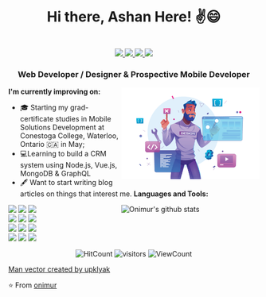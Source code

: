 <!-- Your title -->
<h1 align="center">Hi there, Ashan Here! ✌️😄</h1>
<p align="center"><br/>
   <a href="https://linkedin.com/in/ashanub">
    <img src="https://img.shields.io/badge/-LinkedIn-informational?style=flat&logo=Linkedin&logoColor=white">
  </a>
  
  <a href="https://instagram.com/l____o_0____l/">
    <img src="https://img.shields.io/badge/-Instagram-c13584?style=flat&labelColor=c13584&logo=instagram&logoColor=white">
  </a>
  
  <a href="https://www.twitter.com/ashanub/">
    <img src="https://img.shields.io/badge/-Twitter-blue?style=flat&labelColor=blue&logo=twitter&logoColor=white">
  </a>
  
  <a href="mailto:ashanudayanga@gmail.com">
    <img src="https://img.shields.io/badge/-Gmail-c14438?style=flat&logo=Gmail&logoColor=white">
  </a>
</p>

<h3 align="center">Web Developer / Designer & Prospective Mobile Developer</h3>

<!-- Any image aligned to the right. Beware the width -->
<img width="55%" align="right" alt="Github" src="./graphics/bg-graphic.png" />


<!-- Talking about you -->
**I'm currently improving on:**

- 	🎓 Starting my grad-certificate studies in Mobile Solutions Development at Conestoga College, Waterloo, Ontario 🇨🇦 in May;
- 💻Learning to build a CRM system using Node.js, Vue.js, MongoDB & GraphQL
- 🖋️ Want to start writing blog articles on things that interest me.
**Languages and Tools:** 

<!-- Your github readme stats
You can use this api: https://github.com/anuraghazra/github-readme-stats
-->
<p>
  <a href="https://github.com/onimur/handle-path-oz">
    <img width="55%" align="right" alt="Onimur's github stats" src="https://github-readme-stats.vercel.app/api?username=onimur&show_icons=true&hide_border=true" />
  </a>
  
  <!-- Your languages and tools. Be careful with the alignment. 
  You can use this sites to get logos: https://www.vectorlogo.zone or https://simpleicons.org/
  -->
  <code><img width="10%" src="https://www.vectorlogo.zone/logos/java/java-ar21.svg"></code>
  <code><img width="10%" src="https://www.vectorlogo.zone/logos/kotlinlang/kotlinlang-ar21.svg"></code>
  <code><img width="10%" src="https://www.vectorlogo.zone/logos/android/android-ar21.svg"></code>
  <br />
  <code><img width="10%" src="https://www.vectorlogo.zone/logos/gradle/gradle-ar21.svg"></code>
  <code><img width="10%" src="https://www.vectorlogo.zone/logos/circleci/circleci-ar21.svg"></code>
  <code><img width="10%" src="https://www.vectorlogo.zone/logos/json/json-ar21.svg"></code>
  <br />
  <code><img width="10%" src="https://www.vectorlogo.zone/logos/mysql/mysql-ar21.svg"></code>
  <code><img width="10%" src="https://www.vectorlogo.zone/logos/sqlite/sqlite-ar21.svg"></code>
  <code><img width="10%" src="https://www.vectorlogo.zone/logos/firebase/firebase-ar21.svg"></code>
  <br />
  <code><img width="10%" src="https://www.vectorlogo.zone/logos/git-scm/git-scm-ar21.svg"></code>
  <code><img width="10%" src="https://www.vectorlogo.zone/logos/yaml/yaml-ar21.svg"></code>
  <code><img width="10%" src="https://www.vectorlogo.zone/logos/gnu_bash/gnu_bash-ar21.svg"></code>
</p>

<!-- Your hits or visitors
site: http://hits.dwyl.com or https://visitor-badge.glitch.me
Both apis are in trouble due to the number of requests, if you know any other to register visitors, great
-->
<p align="center">
  <img alt="HitCount" src="http://hits.dwyl.com/onimur/onimur.svg" />
  <img alt="visitors" src="https://visitor-badge.glitch.me/badge?page_id=onimur.onimur" />
  <!-- https://github.com/wesky93/views this is a clone of the hits -->
  <img alt="ViewCount" src="https://views.whatilearened.today/views/github/onimur/onimur.svg" />
</p>

<a href='https://www.freepik.com/vectors/man'>Man vector created by upklyak</a>

<!-- This readme was created by Murillo Comino - https://github.com/onimur -->
⭐️ From [onimur](https://github.com/onimur)

[github]: https://github.com/ashanub
[twitter]: https://twitter.com/ashanub
[instagram]: https://instagram.com/l____o_0____l/
[linkedin]: https://linkedin.com/in/ashanub
[email]: mailto:ashanudayanga@gmail.com

